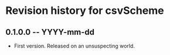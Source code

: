 # Revision history for csvScheme

## 0.1.0.0 -- YYYY-mm-dd

* First version. Released on an unsuspecting world.
